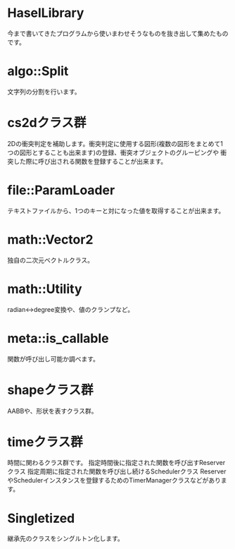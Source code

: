 # HaselLibrary
今まで書いてきたプログラムから使いまわせそうなものを抜き出して集めたものです。

# algo::Split
文字列の分割を行います。

# cs2dクラス群
2Dの衝突判定を補助します。衝突判定に使用する図形(複数の図形をまとめて1つの図形とすることも出来ます)の登録、衝突オブジェクトのグルーピングや
衝突した際に呼び出される関数を登録することが出来ます。

# file::ParamLoader
テキストファイルから、1つのキーと対になった値を取得することが出来ます。

# math::Vector2
独自の二次元ベクトルクラス。

# math::Utility
radian<->degree変換や、値のクランプなど。

# meta::is_callable
関数が呼び出し可能か調べます。

# shapeクラス群
AABBや、形状を表すクラス群。

# timeクラス群
時間に関わるクラス群です。
指定時間後に指定された関数を呼び出すReserverクラス
指定周期に指定された関数を呼び出し続けるSchedulerクラス
ReserverやSchedulerインスタンスを登録するためのTimerManagerクラスなどがあります。

# Singletized
継承先のクラスをシングルトン化します。
